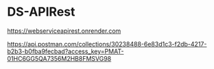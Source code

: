 # DS-APIRest

https://webserviceapirest.onrender.com

https://api.postman.com/collections/30238488-6e83d1c3-f2db-4217-b2b3-b0fba9fecbad?access_key=PMAT-01HC6GG5QA7356M2HB8FMSVG98
